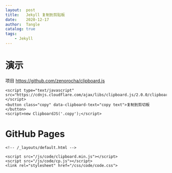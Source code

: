 ```yaml
---
layout:  post
title:   Jekyll 复制到剪贴板
date:    2020-12-17
author:  Tangle
catalog: true
tags:
    - Jekyll
---
```


# 演示

项目 <https://github.com/zenorocha/clipboard.js>

```
<script type="text/javascript" src="https://cdnjs.cloudflare.com/ajax/libs/clipboard.js/2.0.0/clipboard.min.js"></script>
<button class="copy" data-clipboard-text="copy text">复制到剪切板</button>
<script>new ClipboardJS('.copy');</script>
```

# GitHub Pages

```
<!-- /_layouts/default.html -->

<script src="/js/code/clipboard.min.js"></script>
<script src="/js/code/cp.js"></script>
<link rel="stylesheet" href="/css/code/code.css">
```

